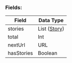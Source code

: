 ### Fields:

| Field | Data Type |
|-|-|
| stories | List ([Story](./Story.md)) |
| total | Int |
| nextUrl | URL |
| hasStories | Boolean |